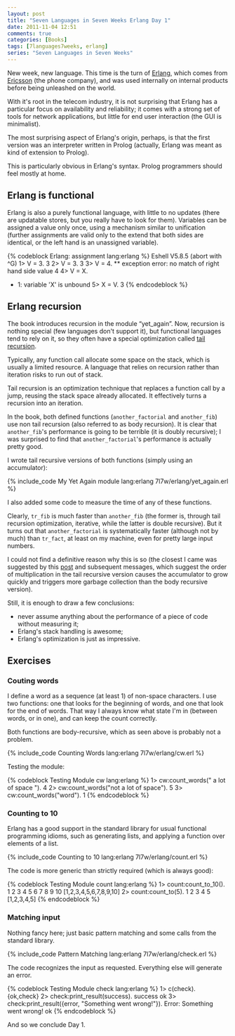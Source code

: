 ```yaml
---
layout: post
title: "Seven Languages in Seven Weeks Erlang Day 1"
date: 2011-11-04 12:51
comments: true
categories: [Books]
tags: [7languages7weeks, erlang]
series: "Seven Languages in Seven Weeks"
---
```

New week, new language. This time is the turn of [Erlang](http://www.erlang.org/), which comes from [Ericsson](http://www.ericsson.com/) (the phone company), and was used internally on internal products before being unleashed on the world.
<!--more-->
With it's root in the telecom industry, it is not surprising that Erlang has a particular focus on availability and reliability; it comes with a strong set of tools for network applications, but little for end user interaction (the GUI is minimalist).

The most surprising aspect of Erlang's origin, perhaps, is that the first version was an interpreter written in Prolog (actually, Erlang was meant as kind of extension to Prolog).

This is particularly obvious in Erlang's syntax. Prolog programmers should feel mostly at home.

Erlang is functional
--------------------

Erlang is also a purely functional language, with little to no updates (there are updatable stores, but you really have to look for them). Variables can be assigned a value only once, using a mechanism similar to unification (further assignments are valid only to the extend that both sides are identical, or the left hand is an unassigned variable).

{% codeblock Erlang: assignment lang:erlang %}
Eshell V5.8.5  (abort with ^G)
1> V = 3.
3
2> V = 3.
3
3> V = 4.
** exception error: no match of right hand side value 4
4> V = X.
* 1: variable 'X' is unbound
5> X = V.
3
{% endcodeblock %}

Erlang recursion
----------------

The book introduces recursion in the module “yet_again”. Now, recursion is nothing special (few languages don't support it), but functional languages tend to rely on it, so they often have a special optimization called [tail recursion](http://en.wikipedia.org/wiki/Tail_call).

Typically, any function call allocate some space on the stack, which is usually a limited resource. A language that relies on recursion rather than iteration risks to run out of stack.

Tail recursion is an optimization technique that replaces a function call by a jump, reusing the stack space already allocated. It effectively turns a recursion into an iteration.

In the book, both defined functions (`another_factorial` and `another_fib`) use non tail recursion (also referred to as body recursion). It is clear that `another_fib`'s performance is going to be terrible (it is doubly recursive); I was surprised to find that `another_factorial`'s performance is actually pretty good.

I wrote tail recursive versions of both functions (simply using an accumulator):

{% include_code My Yet Again module lang:erlang 7l7w/erlang/yet_again.erl %}

I also added some code to measure the time of any of these functions.

Clearly, `tr_fib` is much faster than `another_fib` (the former is, through tail recursion optimization, iterative, while the latter is double recursive). But it turns out that `another_factorial` is systematically faster (although not by much) than `tr_fact`, at least on my machine, even for pretty large input numbers.

I could not find a definitive reason why this is so (the closest I came was suggested by this [post](http://erlang.org/pipermail/erlang-questions/2007-July/028155.html) and subsequent messages, which suggest the order of multiplication in the tail recursive version causes the accumulator to grow quickly and triggers more garbage collection than the body recursive version).

Still, it is enough to draw a few conclusions:

 * never assume anything about the performance of a piece of code without measuring it;
 * Erlang's stack handling is awesome;
 * Erlang's optimization is just as impressive.

Exercises
---------

### Couting words

I define a word as a sequence (at least 1) of non-space characters. I use two functions: one that looks for the beginning of words, and one that look for the end of words. That way I always know what state I'm in (between words, or in one), and can keep the count correctly.

Both functions are body-recursive, which as seen above is probably not a problem.

{% include_code Counting Words lang:erlang 7l7w/erlang/cw.erl %}

Testing the module:

{% codeblock Testing Module cw lang:erlang %}
1> cw:count_words("   a  lot   of   space   ").
4
2> cw:count_words("not a lot of space").
5
3> cw:count_words("word").
1
{% endcodeblock %}

### Counting to 10

Erlang has a good support in the standard library for usual functional programming idioms, such as generating lists, and applying a function over elements of a list.

{% include_code Counting to 10 lang:erlang 7l7w/erlang/count.erl %}

The code is more generic than strictly required (which is always good):

{% codeblock Testing Module count lang:erlang %}
1> count:count_to_10().
1
2
3
4
5
6
7
8
9
10
[1,2,3,4,5,6,7,8,9,10]
2> count:count_to(5).
1
2
3
4
5
[1,2,3,4,5]
{% endcodeblock %}

### Matching input

Nothing fancy here; just basic pattern matching and some calls from the standard library.

{% include_code Pattern Matching lang:erlang 7l7w/erlang/check.erl %}

The code recognizes the input as requested. Everything else will generate an error.

{% codeblock Testing Module check lang:erlang %}
1> c(check).
{ok,check}
2> check:print_result(success).
success
ok
3> check:print_result({error, "Something went wrong!"}).
Error: Something went wrong!
ok
{% endcodeblock %}

And so we conclude Day 1.